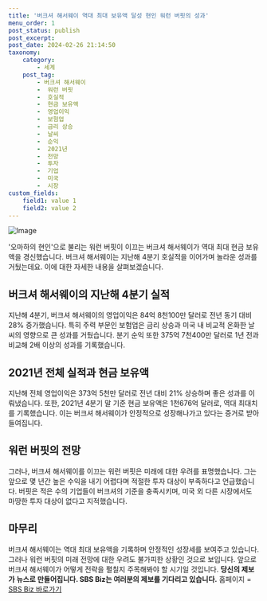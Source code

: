 ```yaml
---
title: '버크셔 해서웨이 역대 최대 보유액 달성 현인 워런 버핏의 성과'
menu_order: 1
post_status: publish
post_excerpt: 
post_date: 2024-02-26 21:14:50
taxonomy:
    category:
        - 세계
    post_tag:
        - 버크셔 해서웨이
        -  워런 버핏
        -  호실적
        -  현금 보유액
        -  영업이익
        -  보험업
        -  금리 상승
        -  날씨
        -  순익
        -  2021년
        -  전망
        -  투자
        -  기업
        -  미국
        -  시장
custom_fields:
    field1: value 1
    field2: value 2
---
```


![Image](https://imgnews.pstatic.net/image/374/2024/02/26/0000371852_001_20240226091401418.jpg?type=w647)

'오마하의 현인'으로 불리는 워런 버핏이 이끄는 버크셔 해서웨이가 역대 최대 현금 보유액을 경신했습니다. 버크셔 해서웨이는 지난해 4분기 호실적을 이어가며 놀라운 성과를 거뒀는데요. 이에 대한 자세한 내용을 살펴보겠습니다.
## 버크셔 해서웨이의 지난해 4분기 실적
지난해 4분기, 버크셔 해서웨이의 영업이익은 84억 8천100만 달러로 전년 동기 대비 28% 증가했습니다. 특히 주력 부문인 보험업은 금리 상승과 미국 내 비교적 온화한 날씨의 영향으로 큰 성과를 거뒀습니다. 분기 순익 또한 375억 7천400만 달러로 1년 전과 비교해 2배 이상의 성과를 기록했습니다.
## 2021년 전체 실적과 현금 보유액
지난해 전체 영업이익은 373억 5천만 달러로 전년 대비 21% 상승하며 좋은 성과를 이뤄냈습니다. 또한, 2021년 4분기 말 기준 현금 보유액은 1천676억 달러로, 역대 최대치를 기록했습니다. 이는 버크셔 해서웨이가 안정적으로 성장해나가고 있다는 증거로 받아들여집니다.
## 워런 버핏의 전망
그러나, 버크셔 해서웨이를 이끄는 워런 버핏은 미래에 대한 우려를 표명했습니다. 그는 앞으로 몇 년간 높은 수익을 내기 어렵다며 적절한 투자 대상이 부족하다고 언급했습니다. 버핏은 적은 수의 기업들이 버크셔의 기준을 충족시키며, 미국 외 다른 시장에서도 마땅한 투자 대상이 없다고 지적했습니다.
## 마무리
버크셔 해서웨이는 역대 최대 보유액을 기록하며 안정적인 성장세를 보여주고 있습니다. 그러나 워런 버핏의 미래 전망에 대한 우려도 불가피한 상황인 것으로 보입니다. 앞으로 버크셔 해서웨이가 어떻게 전략을 펼칠지 주목해봐야 할 시기일 것입니다. 
**당신의 제보가 뉴스로 만들어집니다. SBS Biz는 여러분의 제보를 기다리고 있습니다.**
홈페이지 = [SBS Biz 바로가기](https://url.kr/9pghjn)
